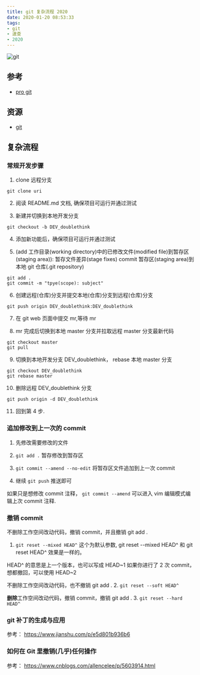 ```yaml
---
title: git 复杂流程 2020
date: 2020-01-20 08:53:33
tags:
- git
- 速查
- 2020
---
```


![git](https://git-scm.com/book/en/v2/images/areas.png)


[pro git]: https://git-scm.com/book/zh/v2/%E8%B5%B7%E6%AD%A5-Git-%E5%9F%BA%E7%A1%80
[git]: https://github.com/git/git


## 参考
- [pro git][]

## 资源
- [git][]

## 复杂流程

### 常规开发步骤
1. clone 远程分支
```
git clone uri
```

2. 阅读 README.md 文档, 确保项目可运行并通过测试

3. 新建并切换到本地开发分支
```
git checkout -b DEV_doublethink
```

4. 添加新功能后，确保项目可运行并通过测试

5. (add 工作目录(working directory)中的已修改文件(modified file)到暂存区(staging area)): 暂存文件差异(stage fixes)
commit 暂存区(staging area)到本地 git 仓库(.git repository)
```
git add .
git commit -m "tpye(scope): subject"
```

6. 创建远程(仓库)分支并提交本地(仓库)分支到远程(仓库)分支
```
git push origin DEV_doublethink:DEV_doublethink
```

7. 在 git web 页面中提交 mr,等待 mr

8. mr 完成后切换到本地 master 分支并拉取远程 master 分支最新代码
```
git checkout master
git pull
```

9. 切换到本地开发分支 DEV_doublethink， rebase 本地 master 分支
```
git checkout DEV_doublethink
git rebase master
```

10. 删除远程 DEV_doublethink 分支
```
git push origin -d DEV_doublethink
```

11. 回到第 4 步.

### 追加修改到上一次的 commit
1. 先修改需要修改的文件

2. `git add .`  暂存修改到暂存区

3. `git commit --amend --no-edit` 将暂存区文件追加到上一次 commit

4. 继续 `git push` 推送即可

如果只是想修改 commit 注释， `git commit --amend` 可以进入 vim 编辑模式编辑上次 commit 注释.

### 撤销 commit
不删除工作空间改动代码，撤销 commit，并且撤销 git add .
1. `git reset --mixed HEAD^`
这个为默认参数, git reset --mixed HEAD^ 和 git reset HEAD^ 效果是一样的。

HEAD^ 的意思是上一个版本，也可以写成 HEAD~1
如果你进行了 2 次 commit，想都撤回，可以使用 HEAD~2

不删除工作空间改动代码，也不撤销 git add .
2. `git reset --soft HEAD^`

**删除**工作空间改动代码，撤销 commit，撤销 git add .
3. `git reset --hard HEAD^`

### git 补丁的生成与应用
参考： https://www.jianshu.com/p/e5d801b936b6

### 如何在 Git 里撤销(几乎)任何操作
参考： https://www.cnblogs.com/allencelee/p/5603914.html

